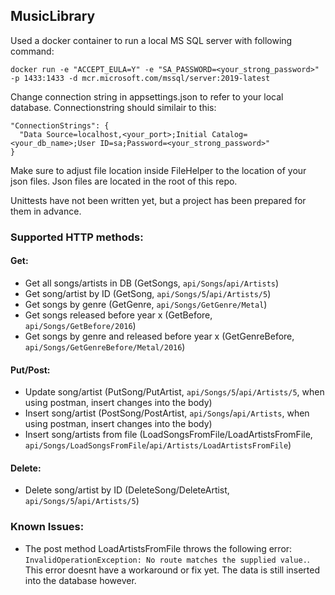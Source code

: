 ## MusicLibrary

Used a docker container to run a local MS SQL server with following command:
```
docker run -e "ACCEPT_EULA=Y" -e "SA_PASSWORD=<your_strong_password>" -p 1433:1433 -d mcr.microsoft.com/mssql/server:2019-latest
```
Change connection string in appsettings.json to refer to your local database.
Connectionstring should similair to this:
```
"ConnectionStrings": {
  "Data Source=localhost,<your_port>;Initial Catalog=<your_db_name>;User ID=sa;Password=<your_strong_password>"
}
```
Make sure to adjust file location inside FileHelper to the location of your json files.
Json files are located in the root of this repo.

Unittests have not been written yet, but a project has been prepared for them in advance.

### Supported HTTP methods:
#### Get:
- Get all songs/artists in DB (GetSongs, `api/Songs`/`api/Artists`)
- Get song/artist by ID (GetSong, `api/Songs/5`/`api/Artists/5`)
- Get songs by genre (GetGenre, `api/Songs/GetGenre/Metal`)
- Get songs released before year x (GetBefore, `api/Songs/GetBefore/2016`)
- Get songs by genre and released before year x (GetGenreBefore, `api/Songs/GetGenreBefore/Metal/2016`)
#### Put/Post:
- Update song/artist (PutSong/PutArtist, `api/Songs/5`/`api/Artists/5`, when using postman, insert changes into the body)
- Insert song/artist (PostSong/PostArtist, `api/Songs`/`api/Artists`, when using postman, insert changes into the body)
- Insert song/artists from file (LoadSongsFromFile/LoadArtistsFromFile, `api/Songs/LoadSongsFromFile`/`api/Artists/LoadArtistsFromFile`)
#### Delete:
- Delete song/artist by ID (DeleteSong/DeleteArtist, `api/Songs/5`/`api/Artists/5`)



### Known Issues:
- The post method LoadArtistsFromFile throws the following error: `InvalidOperationException: No route matches the supplied value.`. This error doesnt have a workaround or fix yet. The data is still inserted into the database however.
